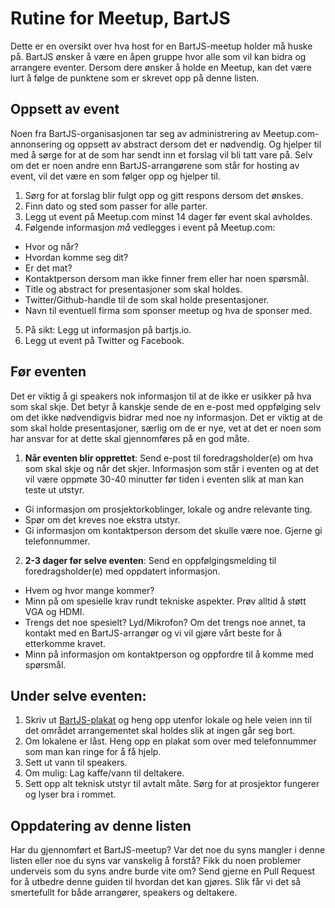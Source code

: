 # Rutine for Meetup, BartJS

Dette er en oversikt over hva host for en BartJS-meetup holder må huske på. BartJS ønsker å være en åpen gruppe hvor alle som vil kan bidra og arrangere eventer. Dersom dere ønsker å holde en Meetup, kan det være lurt å følge de punktene som er skrevet opp på denne listen.

## Oppsett av event

Noen fra BartJS-organisasjonen tar seg av administrering av Meetup.com-annonsering og oppsett av abstract dersom det er nødvendig. Og hjelper til med å sørge for at de som har sendt inn et forslag vil bli tatt vare på. Selv om det er noen andre enn BartJS-arrangørene som står for hosting av event, vil det være en som følger opp og hjelper til.

1. Sørg for at forslag blir fulgt opp og gitt respons dersom det ønskes.
2. Finn dato og sted som passer for alle parter.
3. Legg ut event på Meetup.com minst 14 dager før event skal avholdes.
4. Følgende informasjon *må* vedlegges i event på Meetup.com:
  - Hvor og når?
  - Hvordan komme seg dit?
  - Er det mat?
  - Kontaktperson dersom man ikke finner frem eller har noen spørsmål.
  - Title og abstract for presentasjoner som skal holdes.
  - Twitter/Github-handle til de som skal holde presentasjoner.
  - Navn til eventuell firma som sponser meetup og hva de sponser med.
5. På sikt: Legg ut informasjon på bartjs.io.
6. Legg ut event på Twitter og Facebook.

## Før eventen

Det er viktig å gi speakers nok informasjon til at de ikke er usikker på hva som skal skje. Det betyr å kanskje sende de en e-post med oppfølging selv om det ikke nødvendigvis bidrar med noe ny informasjon. Det er viktig at de som skal holde presentasjoner, særlig om de er nye, vet at det er noen som har ansvar for at dette skal gjennomføres på en god måte.

1. **Når eventen blir opprettet**: Send e-post til foredragsholder(e) om hva som skal skje og når det skjer. Informasjon som står i eventen og at det vil være oppmøte 30-40 minutter før tiden i eventen slik at man kan teste ut utstyr.
  - Gi informasjon om prosjektorkoblinger, lokale og andre relevante ting.
  - Spør om det kreves noe ekstra utstyr.
  - Gi informasjon om kontaktperson dersom det skulle være noe. Gjerne gi telefonnummer.
2. **2-3 dager før selve eventen**: Send en oppfølgingsmelding til foredragsholder(e) med oppdatert informasjon.
 - Hvem og hvor mange kommer?
 - Minn på om spesielle krav rundt tekniske aspekter. Prøv alltid å støtt VGA og HDMI.
 - Trengs det noe spesielt? Lyd/Mikrofon? Om det trengs noe annet, ta kontakt med en BartJS-arrangør og vi vil gjøre vårt beste for å etterkomme kravet.
 - Minn på informasjon om kontaktperson og oppfordre til å komme med spørsmål.


## Under selve eventen:

1. Skriv ut [BartJS-plakat](https://dl.dropboxusercontent.com/u/2361994/bartjs/bartjs.pdf) og heng opp utenfor lokale og hele veien inn til det området arrangementet skal holdes slik at ingen går seg bort.
2. Om lokalene er låst. Heng opp en plakat som over med telefonnummer som man kan ringe for å få hjelp.
3. Sett ut vann til speakers.
4. Om mulig: Lag kaffe/vann til deltakere.
5. Sett opp alt teknisk utstyr til avtalt måte. Sørg for at prosjektor fungerer og lyser bra i rommet.


## Oppdatering av denne listen

Har du gjennomført et BartJS-meetup? Var det noe du syns mangler i denne listen eller noe du syns var vanskelig å forstå? Fikk du noen problemer underveis som du syns andre burde vite om? Send gjerne en Pull Request for å utbedre denne guiden til hvordan det kan gjøres. Slik får vi det så smertefullt for både arrangører, speakers og deltakere.
